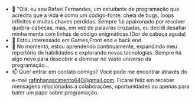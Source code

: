 - 👋 "Olá, eu sou Rafael Fernandes, um estudante de programação que acredita que a vida é como um código-fonte: cheia de bugs, loops infinitos e muitas chaves perdidas. Sempre fui apaixonado por resolver quebra-cabeças, mas, em vez de palavras cruzadas, eu decidi desafiar minha mente com linhas de código enigmáticas.(Dor de cabeça aguda)
- 👀 Estou interessado em Games,Front end e back end
- 🌱 No momento, estou aprendendo continuamente, expandindo meu repertório de habilidades e explorando novas tecnologias. Sempre há algo novo para descobrir e dominar no vasto universo da programação... 
- 📫 Quer entrar em contato comigo? Você pode me encontrar através do e-mail rafinhanascimento640@gmail.com. Ficarei feliz em receber mensagens relacionadas a colaborações, oportunidades ou apenas para bater um papo sobre programação.

<!---
RafinhaFernandes/RafinhaFernandes is a ✨ special ✨ repository because its `README.md` (this file) appears on your GitHub profile.
You can click the Preview link to take a look at your changes.
--->
